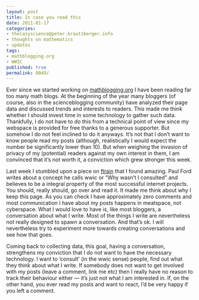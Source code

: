 ```yaml
---
layout: post
title: In case you read this
date: 2011-01-17
categories:
- thelazyscience@peter.krautzberger.info
- thoughts on mathematics
- updates
tags:
- mathblogging.org
- WWIC
published: true
permalink: 0049/
---
```


Ever since we started working on [mathblogging.org](http://www.mathblogging.org) I have been reading far too many math blogs. At the beginning of the year many bloggers (of course, also in the scienceblogging community) have analyzed their page data and discussed trends and interests to readers. This made me think whether I should invest time in some technology to gather such data. Thankfully, I do not have to do this from a technical point of view since my webspace is provided for free thanks to a generous supporter. But somehow I do not feel inclined to do it anyways. It’s not that I don’t want to know people read my posts (although, realistically I would expect the number be significantly lower than 10). But when weighing the invasion of privacy of my (potential) readers against my own interest in them, I am convinced that it’s not worth it, a conviction which grew stronger this week.

Last week I stumbled upon a piece on [ftrain](http://www.ftrain.com) that I found amazing. Paul Ford writes about a concept he calls wwic or “Why wasn’t I consulted” and believes to be a integral property of the most successful internet projects. You should, really should, go over and read it. It made me think about why I keep this page. As you can check I have approximately zero comments and most communication I have about my posts happens in meatspace, not cyberspace. What I would love to have is, like most bloggers, a conversation about what I write. Most of the things I write are nevertheless not really designed to spawn a conversation. And that’s ok. I will nevertheless try to experiment more towards creating conversations and see how that goes.

Coming back to collecting data, this goal, having a conversation, strengthens my conviction that I do not want to have the necessary technology. I want to ‘consult’ (in the wwic sense) people, find out what they think about what I write. If somebody does not want to get involved with my posts (leave a comment, link me etc) then I really have no reason to track their behaviour either — it’s just not what I am interested in. If, on the other hand, you ever read my posts and want to react, I’d be very happy if you left a comment.
